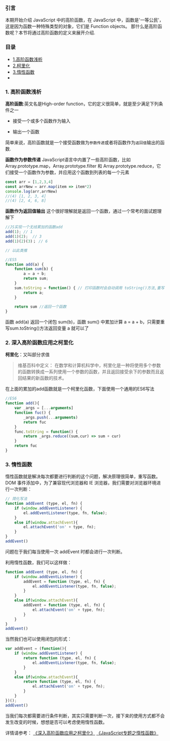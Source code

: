 ### 引言
本期开始介绍 JavaScript 中的高阶函数，在 JavaScript 中，函数是'一等公民'，这是因为函数一种特殊类型的对象，它们是 Function objects。
那什么是高阶函数呢？本节将通过高阶函数的定义来展开介绍.

### 目录
- [1.高阶函数浅析](#1-高阶函数浅析)
- [2.柯里化](#2-深入高阶函数应用之柯里化)
- [3.惰性函数](#3-惰性函数)
-




### 1. 高阶函数浅析
**高阶函数**:英文名是High-order function，它的定义很简单，就是至少满足下列条件之一
 
 - 接受一个或多个函数作为输入
 
 - 输出一个函数
 
简单来说，高阶函数就是一个接受函数做为`参数传递`或者将函数作为`返回值`输出的函数.

**函数作为参数传递**
JavaScript语言中内置了一些高阶函数，比如 Array.prototype.map，Array.prototype.filter 和 Array.prototype.reduce，它们接受一个函数作为参数，并应用这个函数到列表的每一个元素
```js
const arr = [1,2,3,4]
const arrNew = arr.map(item => item*2)
console.log(arr,arrNew)
//(4) [1, 2, 3, 4]
//(4) [2, 4, 6, 8]
```

**函数作为返回值输出**
这个很好理解就是返回一个函数，通过一个常考的面试题理解下
```js
//JS实现一个无线累加的函数add
add(1); // 1
add(1)(2);  // 3
add(1)(2)(3)； // 6

// 以此类推

//ES5
function add(a) {
	function sum(b) {
		a = a + b;
		return sum;
	}
	sum.toString = function() { // 打印函数时会自动调用 toString()方法,重写toString()方法
		return a;
	}
	
	return sum //返回一个函数
}
```
函数 add(a) 返回一个闭包 sum(b)，函数 sum() 中累加计算 a = a + b，只需要重写sum.toString()方法返回变量 a 就可以了

### 2. 深入高阶函数应用之柯里化
**柯里化**：又叫部分求值
>维基百科中定义：
在数学和计算机科学中，柯里化是一种将使用多个参数的函数转换成一系列使用一个参数的函数，并且返回接受余下的参数而且返回结果的新函数的技术。

在上面的累加的add函数就是一个柯里化函数，下面使用一个通用的ES6写法
```js
//ES6
function add(){
	var _args = [...arguments]
	function fuc() {
		_args.push(...arguments)
		return fuc
	}
	func.toString = function() {
		return _args.reduce((sum,cur) => sum + cur)
	}
	return fuc
}
```
### 3. 惰性函数
惰性函数就是解决每次都要进行判断的这个问题，解决原理很简单，重写函数。
DOM 事件添加中，为了兼容现代浏览器和 IE 浏览器，我们需要对浏览器环境进行一次判断：
```js
// 简化写法
function addEvent (type, el, fn) {
    if (window.addEventListener) {
        el.addEventListener(type, fn, false);
    }
    else if(window.attachEvent){
        el.attachEvent('on' + type, fn);
    }
}
addEvent()
```
问题在于我们每当使用一次 addEvent 时都会进行一次判断。

利用惰性函数，我们可以这样做：
```js
function addEvent (type, el, fn) {
    if (window.addEventListener) {
        addEvent = function (type, el, fn) {
            el.addEventListener(type, fn, false);
        }
    }
    else if(window.attachEvent){
        addEvent = function (type, el, fn) {
            el.attachEvent('on' + type, fn);
        }
    }
}
addEvent()
```
当然我们也可以使用闭包的形式：
```js
var addEvent = (function(){
    if (window.addEventListener) {
        return function (type, el, fn) {
            el.addEventListener(type, fn, false);
        }
    }
    else if(window.attachEvent){
        return function (type, el, fn) {
            el.attachEvent('on' + type, fn);
        }
    }
})();
addEvent()
```
当我们每次都需要进行条件判断，其实只需要判断一次，接下来的使用方式都不会发生改变的时候，想想是否可以考虑使用惰性函数。






详情请参考：
[《深入高阶函数应用之柯里化》](https://www.muyiy.cn/blog/6/6.2.html#%E6%9F%AF%E9%87%8C%E5%8C%96)
[《JavaScript专题之惰性函数》](https://github.com/mqyqingfeng/Blog/issues/44)